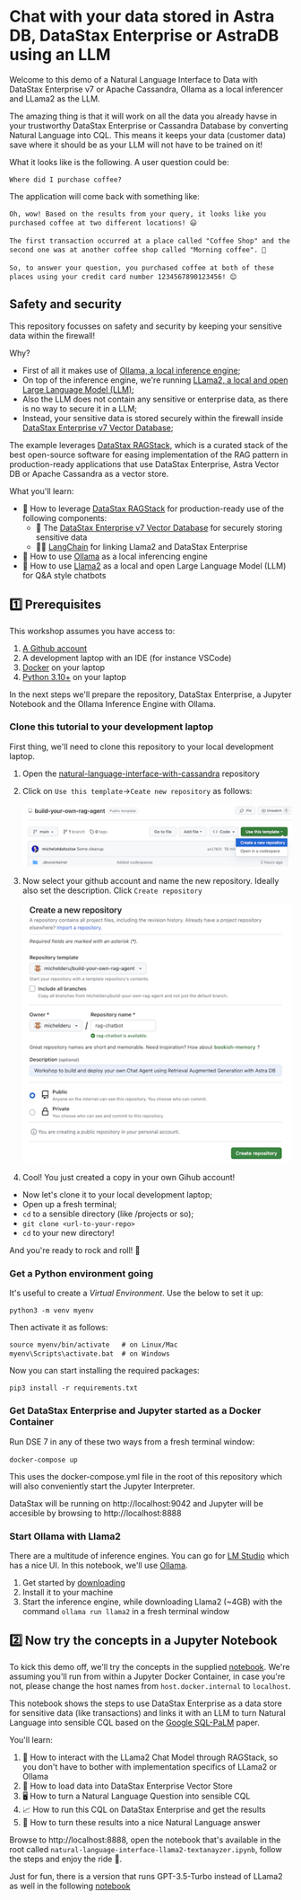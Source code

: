 # Chat with your data stored in Astra DB, DataStax Enterprise or AstraDB using an LLM
Welcome to this demo of a Natural Language Interface to Data with DataStax Enterprise v7 or Apache Cassandra, Ollama as a local inferencer and LLama2 as the LLM.

The amazing thing is that it will work on all the data you already havse in your trustworthy DataStax Enterprise or Cassandra Database by converting Natural Language into CQL. This means it keeps your data (customer data) save where it should be as your LLM will not have to be trained on it!

What it looks like is the following. A user question could be:

    Where did I purchase coffee?

The application will come back with something like:

    Oh, wow! Based on the results from your query, it looks like you purchased coffee at two different locations! 😃

    The first transaction occurred at a place called "Coffee Shop" and the second one was at another coffee shop called "Morning coffee". 🎉

    So, to answer your question, you purchased coffee at both of these places using your credit card number 1234567890123456! 😊

## Safety and security 
This repository focusses on safety and security by keeping your sensitive data within the firewall!

Why?
- First of all it makes use of [Ollama, a local inference engine](https://ollama.com);
- On top of the inference engine, we're running [LLama2, a local and open Large Language Model (LLM)](https://);
- Also the LLM does not contain any sensitive or enterprise data, as there is no way to secure it in a LLM;
- Instead, your sensitive data is stored securely within the firewall inside [DataStax Enterprise v7 Vector Database](https://www.datastax.com/blog/get-started-with-the-datastax-enterprise-7-0-developer-vector-search-preview);

The example leverages [DataStax RAGStack](https://docs.datastax.com/en/ragstack/docs/index.html), which is a curated stack of the best open-source software for easing implementation of the RAG pattern in production-ready applications that use DataStax Enterprise, Astra Vector DB or Apache Cassandra as a vector store.

What you'll learn:
- 🤩 How to leverage [DataStax RAGStack](https://docs.datastax.com/en/ragstack/docs/index.html) for production-ready use of the following components:
    - 🚀 The [DataStax Enterprise v7 Vector Database](https://www.datastax.com/blog/get-started-with-the-datastax-enterprise-7-0-developer-vector-search-preview) for securely storing sensitive data
    - 🦜🔗 [LangChain](https://www.langchain.com) for linking Llama2 and DataStax Enterprise
- 🧠 How to use [Ollama](https://ollama.com) as a local inferencing engine
- 🤖 How to use [Llama2](https://) as a local and open Large Language Model (LLM) for Q&A style chatbots

## 1️⃣ Prerequisites
This workshop assumes you have access to:
1. [A Github account](https://github.com)
2. A development laptop with an IDE (for instance VSCode)
3. [Docker](https://www.docker.com/) on your laptop
4. [Python 3.10+](https://www.python.org/downloads/) on your laptop

In the next steps we'll prepare the repository, DataStax Enterprise, a Jupyter Notebook and the Ollama Inference Engine with Ollama.

### Clone this tutorial to your development laptop
First thing, we'll need to clone this repository to your local development laptop.

1. Open the [natural-language-interface-with-cassandra](https://github.com/michelderu/natural-language-interface-with-cassandra) repository
2. Click on `Use this template`->`Ceate new repository` as follows:

    ![codespace](./assets/create-new-repository.png)

3. Now select your github account and name the new repository. Ideally also set the description. Click `Create repository`

    ![codespace](./assets/repository-name.png)

4. Cool! You just created a copy in your own Gihub account!
- Now let's clone it to your local development laptop;
- Open up a fresh terminal; 
- `cd` to a sensible directory (like /projects or so);
- `git clone <url-to-your-repo>`
- `cd` to your new directory!

And you're ready to rock and roll! 🥳

### Get a Python environment going
It's useful to create a *Virtual Environment*. Use the below to set it up:
```
python3 -m venv myenv
```
Then activate it as follows:
```
source myenv/bin/activate   # on Linux/Mac
myenv\Scripts\activate.bat  # on Windows
```
Now you can start installing the required packages:
```
pip3 install -r requirements.txt
```

### Get DataStax Enterprise and Jupyter started as a Docker Container
Run DSE 7 in any of these two ways from a fresh terminal window:

`docker-compose up`

This uses the docker-compose.yml file in the root of this repository which will also conveniently start the Jupyter Interpreter.

DataStax will be running on http://localhost:9042 and Jupyter will be accesible by browsing to http://localhost:8888

### Start Ollama with Llama2
There are a multitude of inference engines. You can go for [LM Studio](https://lmstudio.ai/) which has a nice UI. In this notebook, we'll use [Ollama](https://ollama.com/).

1. Get started by [downloading](https://ollama.com/download)
2. Install it to your machine
3. Start the inference engine, while downloading Llama2 (~4GB) with the command `ollama run llama2` in a fresh terminal window

## 2️⃣ Now try the concepts in a Jupyter Notebook
To kick this demo off, we'll try the concepts in the supplied [notebook](jovyan/natural-language-interface-llama2-textanayzer.ipynb). We're assuming you'll run from within a Jupyter Docker Container, in case you're not, please change the host names from `host.docker.internal` to `localhost`.

This notebook shows the steps to use DataStax Enterprise as a data store for sensitive data (like transactions) and links it with an LLM to turn Natural Language into sensible CQL based on the [Google SQL-PaLM](https://arxiv.org/abs/2306.00739) paper.

You'll learn:

1. 🧠 How to interact with the LLama2 Chat Model through RAGStack, so you don't have to bother with implementation specifics of LLama2 or Ollama
2. 🚀 How to load data into DataStax Enterprise Vector Store
3. 🖥️ How to turn a Natural Language Question into sensible CQL
4. 📈 How to run this CQL on DataStax Enterprise and get the results
5. 💬 How to turn these results into a nice Natural Language answer

Browse to http://localhost:8888, open the notebook that's available in the root called `natural-language-interface-llama2-textanayzer.ipynb`, follow the steps and enjoy the ride 🎢.

Just for fun, there is a version that runs GPT-3.5-Turbo instead of LLama2 as well in the following [notebook](jovyan/natural-language-interface-openai-textanalyzer.ipynb)